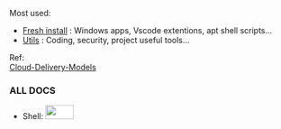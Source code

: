 Most used:
- [Fresh install](https://github.com/cylmat/docs/tree/main/install) : Windows apps, Vscode extentions, apt shell scripts... 
- [Utils](https://github.com/cylmat/docs/tree/main/Utils) : Coding, security, project useful tools...

Ref:  
[Cloud-Delivery-Models](https://github.com/cylmat/docs/blob/main/Form/Archilog/Cloud-Delivery-Models.png)
  
### ALL DOCS
* Shell:
<a href="https://zsh.sourceforge.io/Doc"><img width="50" height="25" style="background:white" src="https://seeklogo.com/images/Z/zsh-logo-581B0A9338-seeklogo.com.png"></a>
